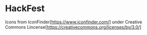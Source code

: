 # HackFest

Icons from IconFinder[https://www.iconfinder.com/]  under Creative Commons Lincense[https://creativecommons.org/licenses/by/3.0/]
